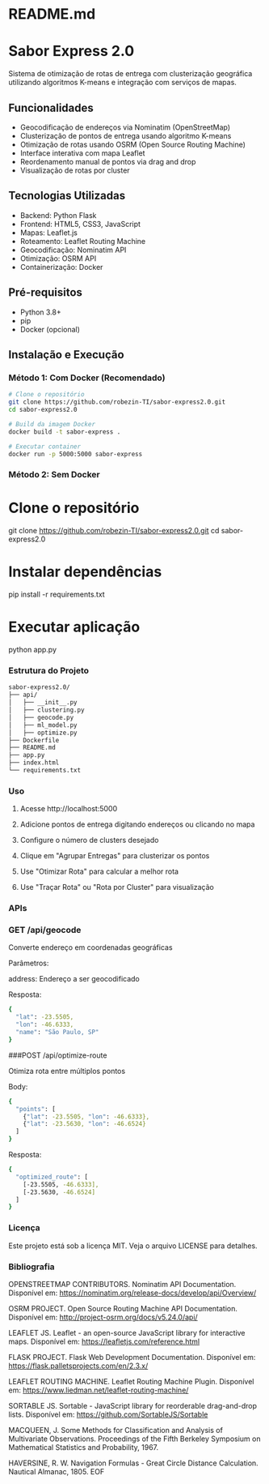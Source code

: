# README.md

# Sabor Express 2.0

Sistema de otimização de rotas de entrega com clusterização geográfica utilizando algoritmos K-means e integração com serviços de mapas.

## Funcionalidades

- Geocodificação de endereços via Nominatim (OpenStreetMap)
- Clusterização de pontos de entrega usando algoritmo K-means
- Otimização de rotas usando OSRM (Open Source Routing Machine)
- Interface interativa com mapa Leaflet
- Reordenamento manual de pontos via drag and drop
- Visualização de rotas por cluster

## Tecnologias Utilizadas

- Backend: Python Flask
- Frontend: HTML5, CSS3, JavaScript
- Mapas: Leaflet.js
- Roteamento: Leaflet Routing Machine
- Geocodificação: Nominatim API
- Otimização: OSRM API
- Containerização: Docker

## Pré-requisitos

- Python 3.8+
- pip
- Docker (opcional)

## Instalação e Execução

### Método 1: Com Docker (Recomendado)

```bash
# Clone o repositório
git clone https://github.com/robezin-TI/sabor-express2.0.git
cd sabor-express2.0

# Build da imagem Docker
docker build -t sabor-express .

# Executar container
docker run -p 5000:5000 sabor-express
```

### Método 2: Sem Docker

# Clone o repositório
git clone https://github.com/robezin-TI/sabor-express2.0.git
cd sabor-express2.0

# Instalar dependências
pip install -r requirements.txt

# Executar aplicação
python app.py

### Estrutura do Projeto

```bash
sabor-express2.0/
├── api/
│   ├── __init__.py
│   ├── clustering.py
│   ├── geocode.py
│   ├── ml_model.py
│   ├── optimize.py
├── Dockerfile
├── README.md
├── app.py
├── index.html
└── requirements.txt
```

### Uso

1. Acesse http://localhost:5000
   
2. Adicione pontos de entrega digitando endereços ou clicando no mapa
  
3. Configure o número de clusters desejado
   
4. Clique em "Agrupar Entregas" para clusterizar os pontos
   
5. Use "Otimizar Rota" para calcular a melhor rota
    
6. Use "Traçar Rota" ou "Rota por Cluster" para visualização

### APIs

### GET /api/geocode

Converte endereço em coordenadas geográficas

Parâmetros:

address: Endereço a ser geocodificado

Resposta:

```bash
{
  "lat": -23.5505,
  "lon": -46.6333,
  "name": "São Paulo, SP"
}
```

###POST /api/optimize-route

Otimiza rota entre múltiplos pontos

Body: 

```bash
{
  "points": [
    {"lat": -23.5505, "lon": -46.6333},
    {"lat": -23.5630, "lon": -46.6524}
  ]
}
```

Resposta:

```bash
{
  "optimized_route": [
    [-23.5505, -46.6333],
    [-23.5630, -46.6524]
  ]
}
```

### Licença

Este projeto está sob a licença MIT. Veja o arquivo LICENSE para detalhes.

### Bibliografia

OPENSTREETMAP CONTRIBUTORS. Nominatim API Documentation. Disponível em: https://nominatim.org/release-docs/develop/api/Overview/

OSRM PROJECT. Open Source Routing Machine API Documentation. Disponível em: http://project-osrm.org/docs/v5.24.0/api/

LEAFLET JS. Leaflet - an open-source JavaScript library for interactive maps. Disponível em: https://leafletjs.com/reference.html

FLASK PROJECT. Flask Web Development Documentation. Disponível em: https://flask.palletsprojects.com/en/2.3.x/

LEAFLET ROUTING MACHINE. Leaflet Routing Machine Plugin. Disponível em: https://www.liedman.net/leaflet-routing-machine/

SORTABLE JS. Sortable - JavaScript library for reorderable drag-and-drop lists. Disponível em: https://github.com/SortableJS/Sortable

MACQUEEN, J. Some Methods for Classification and Analysis of Multivariate Observations. Proceedings of the Fifth Berkeley Symposium on Mathematical Statistics and Probability, 1967.

HAVERSINE, R. W. Navigation Formulas - Great Circle Distance Calculation. Nautical Almanac, 1805.
EOF



